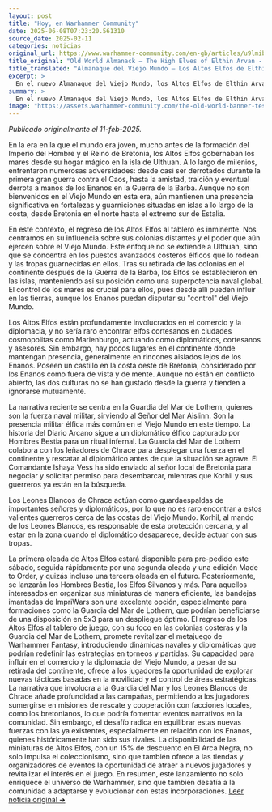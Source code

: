 ```yaml
---
layout: post
title: "Hoy, en Warhammer Community"
date: 2025-06-08T07:23:20.561310
source_date: 2025-02-11
categories: noticias
original_url: https://www.warhammer-community.com/en-gb/articles/u9lmibri/old-world-almanack-the-high-elves-of-elthin-arvan/
title_original: "Old World Almanack – The High Elves of Elthin Arvan - Warhammer Community"
title_translated: "Almanaque del Viejo Mundo – Los Altos Elfos de Elthin Arvan - Comunidad Warhammer"
excerpt: >
  En el nuevo Almanaque del Viejo Mundo, los Altos Elfos de Elthin Arvan vuelven a la palestra con su poderosa presencia naval y diplomática. Aunque antaño fueron derrotados por los Enanos en la Guerra de la Barba, los Elfos han mantenido su influencia desde sus fortalezas costeras. Este emocionante avance nos lleva a explorar sus colonias y la importancia de su dominio marítimo. Con un enfoque en la Guardia del Mar de Lothern, el relato sigue a un diplomático élfico capturado por Hombres Bestia, y la misión de rescate liderada por el Comandante Ishaya Vess y los intrépidos Leones Blancos de Chrace. ¡Descubre cómo estos nuevos personajes se enfrentan a desafíos en el Viejo Mundo!
summary: >
  En el nuevo Almanaque del Viejo Mundo, los Altos Elfos de Elthin Arvan vuelven a la palestra con su poderosa presencia naval y diplomática. Aunque antaño fueron derrotados por los Enanos en la Guerra de la Barba, los Elfos han mantenido su influencia desde sus fortalezas costeras. Este emocionante avance nos lleva a explorar sus colonias y la importancia de su dominio marítimo. Con un enfoque en la Guardia del Mar de Lothern, el relato sigue a un diplomático élfico capturado por Hombres Bestia, y la misión de rescate liderada por el Comandante Ishaya Vess y los intrépidos Leones Blancos de Chrace. ¡Descubre cómo estos nuevos personajes se enfrentan a desafíos en el Viejo Mundo!
image: "https://assets.warhammer-community.com/the-old-world-banner-test.jpg"
---
```


*Publicado originalmente el 11-feb-2025.*

En la era en la que el mundo era joven, mucho antes de la formación del Imperio del Hombre y el Reino de Bretonia, los Altos Elfos gobernaban los mares desde su hogar mágico en la isla de Ulthuan. A lo largo de milenios, enfrentaron numerosas adversidades: desde casi ser derrotados durante la primera gran guerra contra el Caos, hasta la amistad, traición y eventual derrota a manos de los Enanos en la Guerra de la Barba. Aunque no son bienvenidos en el Viejo Mundo en esta era, aún mantienen una presencia significativa en fortalezas y guarniciones situadas en islas a lo largo de la costa, desde Bretonia en el norte hasta el extremo sur de Estalia.

En este contexto, el regreso de los Altos Elfos al tablero es inminente. Nos centramos en su influencia sobre sus colonias distantes y el poder que aún ejercen sobre el Viejo Mundo. Este enfoque no se extiende a Ulthuan, sino que se concentra en los puestos avanzados costeros élficos que lo rodean y las tropas guarnecidas en ellos. Tras su retirada de las colonias en el continente después de la Guerra de la Barba, los Elfos se establecieron en las islas, manteniendo así su posición como una superpotencia naval global. El control de los mares es crucial para ellos, pues desde allí pueden influir en las tierras, aunque los Enanos puedan disputar su "control" del Viejo Mundo.

Los Altos Elfos están profundamente involucrados en el comercio y la diplomacia, y no sería raro encontrar elfos cortesanos en ciudades cosmopolitas como Marienburgo, actuando como diplomáticos, cortesanos y asesores. Sin embargo, hay pocos lugares en el continente donde mantengan presencia, generalmente en rincones aislados lejos de los Enanos. Poseen un castillo en la costa oeste de Bretonia, considerado por los Enanos como fuera de vista y de mente. Aunque no están en conflicto abierto, las dos culturas no se han gustado desde la guerra y tienden a ignorarse mutuamente.

La narrativa reciente se centra en la Guardia del Mar de Lothern, quienes son la fuerza naval militar, sirviendo al Señor del Mar Aislinn. Son la presencia militar élfica más común en el Viejo Mundo en este tiempo. La historia del Diario Arcano sigue a un diplomático élfico capturado por Hombres Bestia para un ritual infernal. La Guardia del Mar de Lothern colabora con los leñadores de Chrace para desplegar una fuerza en el continente y rescatar al diplomático antes de que la situación se agrave. El Comandante Ishaya Vess ha sido enviado al señor local de Bretonia para negociar y solicitar permiso para desembarcar, mientras que Korhil y sus guerreros ya están en la búsqueda.

Los Leones Blancos de Chrace actúan como guardaespaldas de importantes señores y diplomáticos, por lo que no es raro encontrar a estos valientes guerreros cerca de las costas del Viejo Mundo. Korhil, al mando de los Leones Blancos, es responsable de esta protección cercana, y al estar en la zona cuando el diplomático desaparece, decide actuar con sus tropas.

La primera oleada de Altos Elfos estará disponible para pre-pedido este sábado, seguida rápidamente por una segunda oleada y una edición Made to Order, y quizás incluso una tercera oleada en el futuro. Posteriormente, se lanzarán los Hombres Bestia, los Elfos Silvanos y más. Para aquellos interesados en organizar sus miniaturas de manera eficiente, las bandejas imantadas de ImpriWars son una excelente opción, especialmente para formaciones como la Guardia del Mar de Lothern, que podrían beneficiarse de una disposición en 5x3 para un despliegue óptimo.
El regreso de los Altos Elfos al tablero de juego, con su foco en las colonias costeras y la Guardia del Mar de Lothern, promete revitalizar el metajuego de Warhammer Fantasy, introduciendo dinámicas navales y diplomáticas que podrían redefinir las estrategias en torneos y partidas. Su capacidad para influir en el comercio y la diplomacia del Viejo Mundo, a pesar de su retirada del continente, ofrece a los jugadores la oportunidad de explorar nuevas tácticas basadas en la movilidad y el control de áreas estratégicas. La narrativa que involucra a la Guardia del Mar y los Leones Blancos de Chrace añade profundidad a las campañas, permitiendo a los jugadores sumergirse en misiones de rescate y cooperación con facciones locales, como los bretonianos, lo que podría fomentar eventos narrativos en la comunidad. Sin embargo, el desafío radica en equilibrar estas nuevas fuerzas con las ya existentes, especialmente en relación con los Enanos, quienes históricamente han sido sus rivales. La disponibilidad de las miniaturas de Altos Elfos, con un 15% de descuento en El Arca Negra, no solo impulsa el coleccionismo, sino que también ofrece a las tiendas y organizadores de eventos la oportunidad de atraer a nuevos jugadores y revitalizar el interés en el juego. En resumen, este lanzamiento no solo enriquece el universo de Warhammer, sino que también desafía a la comunidad a adaptarse y evolucionar con estas incorporaciones.
[Leer noticia original ➜](https://www.warhammer-community.com/en-gb/articles/u9lmibri/old-world-almanack-the-high-elves-of-elthin-arvan/)

